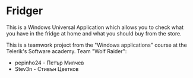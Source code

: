 # Fridger
This is a Windows Universal Application which allows you to check what you have in the fridge at home and what you should buy from the store.

This is a teamwork project from the "Windows applications" course at the Telerik's Software academy.
Team "Wolf Raider": 
- pepinho24 - Петър Милчев
- Stev3n - Стивън Цветков
